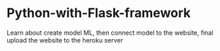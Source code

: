 # Python-with-Flask-framework
Learn about create model ML, then connect model to the website, final upload the website to the heroku server

